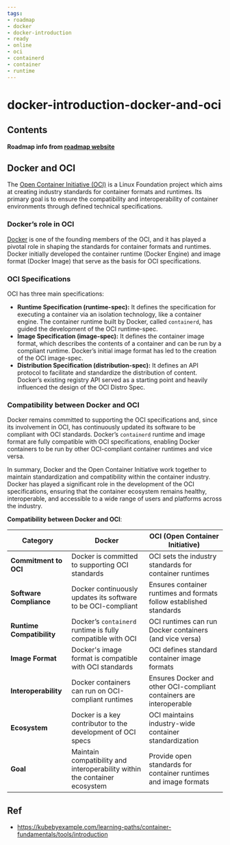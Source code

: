 ```yaml
---
tags:
- roadmap
- docker
- docker-introduction
- ready
- online
- oci
- containerd
- container
- runtime
---
```


# docker-introduction-docker-and-oci

## Contents

__Roadmap info from [roadmap website](https://roadmap.sh/docker/introduction/docker-and-oci)__

## Docker and OCI

The [Open Container Initiative (OCI)](https://opencontainers.org/) is a Linux Foundation project which aims at creating industry standards for container formats and runtimes. Its primary goal is to ensure the compatibility and interoperability of container environments through defined technical specifications.

### Docker’s role in OCI

[Docker](https://www.docker.com/) is one of the founding members of the OCI, and it has played a pivotal role in shaping the standards for container formats and runtimes. Docker initially developed the container runtime (Docker Engine) and image format (Docker Image) that serve as the basis for OCI specifications.

### OCI Specifications

OCI has three main specifications:

* __Runtime Specification (runtime-spec):__ It defines the specification for executing a container via an isolation technology, like a container engine. The container runtime built by Docker, called `containerd`, has guided the development of the OCI runtime-spec.
* __Image Specification (image-spec):__ It defines the container image format, which describes the contents of a container and can be run by a compliant runtime. Docker’s initial image format has led to the creation of the OCI image-spec.
* __Distribution Specification (distribution-spec):__ It defines an API protocol to facilitate and standardize the distribution of content. Docker’s existing registry API served as a starting point and heavily influenced the design of the OCI Distro Spec.

### Compatibility between Docker and OCI

Docker remains committed to supporting the OCI specifications and, since its involvement in OCI, has continuously updated its software to be compliant with OCI standards. Docker’s `containerd` runtime and image format are fully compatible with OCI specifications, enabling Docker containers to be run by other OCI-compliant container runtimes and vice versa.

In summary, Docker and the Open Container Initiative work together to maintain standardization and compatibility within the container industry. Docker has played a significant role in the development of the OCI specifications, ensuring that the container ecosystem remains healthy, interoperable, and accessible to a wide range of users and platforms across the industry.

__Compatibility between Docker and OCI__:

| __Category__            | __Docker__                                       | __OCI (Open Container Initiative)__                         |
|-------------------------|--------------------------------------------------|-------------------------------------------------------------|
| __Commitment to OCI__    | Docker is committed to supporting OCI standards  | OCI sets the industry standards for container runtimes       |
| __Software Compliance__  | Docker continuously updates its software to be OCI-compliant | Ensures container runtimes and formats follow established standards |
| __Runtime Compatibility__| Docker’s `containerd` runtime is fully compatible with OCI | OCI runtimes can run Docker containers (and vice versa)      |
| __Image Format__         | Docker's image format is compatible with OCI standards | OCI defines standard container image formats                |
| __Interoperability__     | Docker containers can run on OCI-compliant runtimes | Ensures Docker and other OCI-compliant containers are interoperable |
| __Ecosystem__            | Docker is a key contributor to the development of OCI specs | OCI maintains industry-wide container standardization        |
| __Goal__                 | Maintain compatibility and interoperability within the container ecosystem | Provide open standards for container runtimes and image formats |

## Ref 

- https://kubebyexample.com/learning-paths/container-fundamentals/tools/introduction